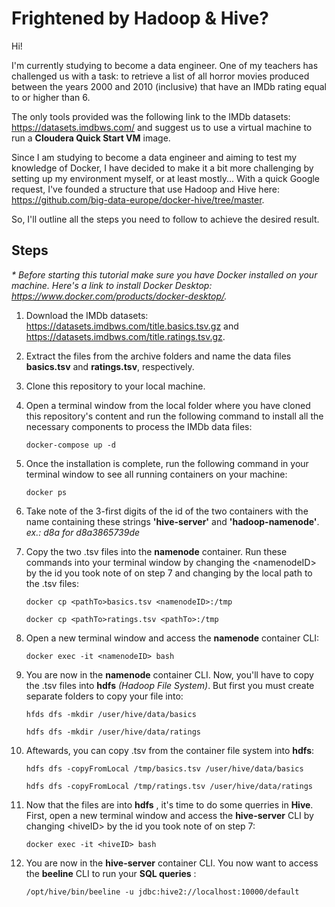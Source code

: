# Frightened by Hadoop & Hive?

Hi!

I'm currently studying to become a data engineer. One of my teachers has challenged us with a task: to retrieve a list of all horror movies produced between the years 2000 and 2010 (inclusive) that have an IMDb rating equal to or higher than 6. 

The only tools provided was the following link to the IMDb datasets: https://datasets.imdbws.com/ and suggest us to use a virtual machine to run a __Cloudera Quick Start VM__ image.

Since I am studying to become a data engineer and aiming to test my knowledge of Docker, I have decided to make it a bit more challenging by setting up my environment myself, or at least mostly...
With a quick Google request, I've founded a structure that use Hadoop and Hive here: https://github.com/big-data-europe/docker-hive/tree/master.

So, I'll outline all the steps you need to follow to achieve the desired result.  

## Steps
_* Before starting this tutorial make sure you have Docker installed on your machine. Here's a link to install Docker Desktop: https://www.docker.com/products/docker-desktop/._

1. Download the IMDb datasets: https://datasets.imdbws.com/title.basics.tsv.gz and https://datasets.imdbws.com/title.ratings.tsv.gz.
   

3. Extract the files from the archive folders and name the data files __basics.tsv__ and __ratings.tsv__, respectively.


4. Clone this repository to your local machine.


5. Open a terminal window from the local folder where you have cloned this repository's content and run the following command to install all the necessary components to process the IMDb data files:

     `docker-compose up -d`


6. Once the installation is complete, run the following command in your terminal window to see all running containers on your machine:
  
     `docker ps`


7. Take note of the 3-first digits of the id of the two containers with the name containing these strings __'hive-server'__ and __'hadoop-namenode'__.
   _ex.: d8a for d8a3865739de_


8. Copy the two .tsv files into the __namenode__ container.
   Run these commands into your terminal window by changing the &lt;namenodeID&gt; by the id you took note of on step 7 and changing <pathTo> by the local path to the .tsv files:

     `docker cp <pathTo>basics.tsv <namenodeID>:/tmp`
  
     `docker cp <pathTo>ratings.tsv <pathTo>:/tmp`


9. Open a new terminal window and access the __namenode__ container CLI:

     `docker exec -it <namenodeID> bash`
   

10. You are now in the __namenode__ container CLI. Now, you'll have to copy the .tsv files into __hdfs__ _(Hadoop File System)_. But first you must create separate folders to copy your file into:
   
     `hfds dfs -mkdir /user/hive/data/basics`
   
     `hdfs dfs -mkdir /user/hive/data/ratings`


11. Aftewards, you can copy .tsv from the container file system into __hdfs__:
   
     `hdfs dfs -copyFromLocal /tmp/basics.tsv /user/hive/data/basics`
      
     `hdfs dfs -copyFromLocal /tmp/ratings.tsv /user/hive/data/ratings`


12. Now that the files are into __hdfs__ , it's time to do some querries in __Hive__.
    First, open a new terminal window and access the __hive-server__ CLI by changing &lt;hiveID&gt; by the id you took note of on step 7:

     `docker exec -it <hiveID> bash`

13. You are now in the __hive-server__ container CLI. You now want to access the __beeline__ CLI to run your __SQL queries__ :

    `/opt/hive/bin/beeline -u jdbc:hive2://localhost:10000/default`
  


